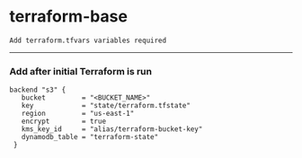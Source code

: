 # terraform-base

```
Add terraform.tfvars variables required
```
--------
### Add after initial Terraform is run
```
backend "s3" {
   bucket         = "<BUCKET_NAME>"
   key            = "state/terraform.tfstate"
   region         = "us-east-1"
   encrypt        = true
   kms_key_id     = "alias/terraform-bucket-key"
   dynamodb_table = "terraform-state"
 }
```
